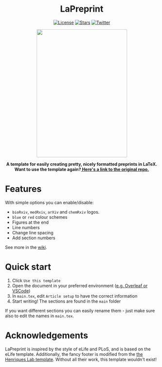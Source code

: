 <h1 align="center">LaPreprint</h1>
<p align="center">
<a href="#"><img alt="License" src="https://img.shields.io/github/license/roaldarbol/lapreprint?style=flat-square"></a>
<a href="#"><img alt="Stars" src="https://img.shields.io/github/stars/roaldarbol/lapreprint?style=social"></a>
<a href="#"><img alt="Twitter" src="https://img.shields.io/twitter/follow/roaldarbol?style=social"></a>
</p>

<p align="center">
  <img width="297" height="420" src="https://user-images.githubusercontent.com/25629697/186181395-85edc43b-c573-4032-85da-a9227ba7721d.png">
</p>
<p align="center">
  <b>A template for easily creating pretty, nicely formatted preprints in LaTeX.</b><br>
  <b>Want to use the template again?<a href="https://github.com/roaldarbol/LaPreprint/"> Here's a link to the original repo.</a></b>
</p>

# Features
With simple options you can enable/disable:
- `bioRxiv`, `medRxiv`, `arXiv` and `chemRxiv` logos.
- `blue` or `red` colour schemes
- Figures at the end
- Line numbers
- Change line spacing
- Add section numbers

See more in the [wiki](https://github.com/roaldarbol/LaPreprint/wiki).

# Quick start
1. Click `Use this template`
2. Open the document in your preferred environment ([e.g. Overleaf or VSCode](https://github.com/roaldarbol/LaPreprint/wiki/Working-environment))
3. In `main.tex`, edit `Article setup` to have the correct information
4. Start writing! The sections are found in the `main` folder

If you want different sections you can easily rename them - just make sure also to edit the names in `main.tex`.

# Acknowledgements
LaPreprint is inspired by the style of eLife and PLoS, and is based on the eLife template. Additionally, the fancy footer is modified from the [the Henriques Lab template](https://www.overleaf.com/latex/templates/henriqueslab-biorxiv-template/nyprsybwffws). Without all their work, this template wouldn't exist!
